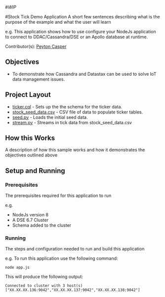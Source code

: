#*WIP*

#Stock Tick Demo Application
A short few sentences describing what is the purpose of the example and what the user will learn

e.g.
This application shows how to use configure your NodeJs application to connect to DDAC/Cassandra/DSE or an Apollo database at runtime.

Contributor(s): [Peyton Casper](https://github.com/peytoncasper)

## Objectives

* To demonstrate how Cassandra and Datastax can be used to solve IoT data management issues.
  
## Project Layout

* [ticker.cql](/cql/ticker.cql) - Sets up the the schema for the ticker data.
* [stock_seed_data.csv](/seeding/stock_seed_data.csv) - CSV file of data to populate ticker tables.
* [seed.py](/seeding/seed.py) - Loads the initial seed data.
* [stream.py](/seeding/stream.py) - Streams in tick data from stock_seed_data.csv

## How this Works
A description of how this sample works and how it demonstrates the objectives outlined above

## Setup and Running

### Prerequisites
The prerequisites required for this application to run

e.g.
* NodeJs version 8
* A DSE 6.7 Cluster
* Schema added to the cluster

### Running
The steps and configuration needed to run and build this application

e.g.
To run this application use the following command:

`node app.js`

This will produce the following output:

`Connected to cluster with 3 host(s) ["XX.XX.XX.136:9042","XX.XX.XX.137:9042","XX.XX.XX.138:9042"]`

